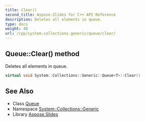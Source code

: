 ```yaml
---
title: Clear()
second_title: Aspose.Slides for C++ API Reference
description: Deletes all elements in queue.
type: docs
weight: 40
url: /cpp/system.collections.generic/queue/clear/
---
```

## Queue::Clear() method


Deletes all elements in queue.

```cpp
virtual void System::Collections::Generic::Queue<T>::Clear()
```

## See Also

* Class [Queue](./)
* Namespace [System::Collections::Generic](../)
* Library [Aspose.Slides](../../)
